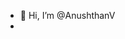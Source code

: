 - 👋 Hi, I’m @AnushthanV
- 
<!---
AnushthanV/AnushthanV is a ✨ special ✨ repository because its `README.md` (this file) appears on your GitHub profile.
You can click the Preview link to take a look at your changes.
--->
